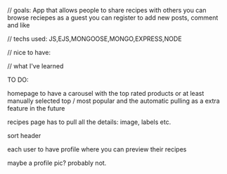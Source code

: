 // goals:
App that allows people to share recipes with others
you can browse reciepes as a guest 
you can register to add new posts, comment and like 

// techs used: 
JS,EJS,MONGOOSE,MONGO,EXPRESS,NODE

// nice to have:

// what I've learned

TO DO: 


homepage to have a carousel with the top rated products or at least manually selected top / most popular and the automatic pulling as a extra feature in the future

recipes page has to pull all the details: image, labels etc. 

sort header 

each user to have profile where you can preview their recipes 

maybe a profile pic? probably not.

